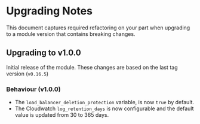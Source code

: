 # Upgrading Notes

This document captures required refactoring on your part when upgrading to a module version that contains breaking changes.

## Upgrading to v1.0.0

Initial release of the module. These changes are based on the last tag version (`v0.16.5`)

### Behaviour (v1.0.0)

- The `load_balancer_deletion_protection` variable, is now `true` by default.
- The Cloudwatch `log_retention_days` is now configurable and the default value is updated from 30 to 365 days.
